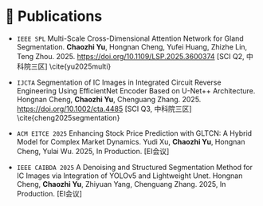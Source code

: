 # 📝 Publications 

<!-- My full paper list is shown at [my personal homepage](https://yuchaozhi.github.io). -->

<!-- #### 🌍Spatiotemporal Data Mining -->

- ``IEEE SPL`` Multi-Scale Cross-Dimensional Attention Network for Gland Segmentation. **Chaozhi Yu**, Hongnan Cheng, Yufei Huang, Zhizhe Lin, Teng Zhou. 2025. https://doi.org/10.1109/LSP.2025.3600374 [SCI Q2, 中科院三区] \cite{yu2025multi}

- ``IJCTA`` Segmentation of IC Images in Integrated Circuit Reverse Engineering Using EfficientNet Encoder Based on U-Net++ Architecture. Hongnan Cheng, **Chaozhi Yu**, Chenguang Zhang. 2025. https://doi.org/10.1002/cta.4485 [SCI Q3, 中科院三区] \cite{cheng2025segmentation}

- ``ACM EITCE 2025`` Enhancing Stock Price Prediction with GLTCN: A Hybrid Model for Complex Market Dynamics. Yudi Xu, **Chaozhi Yu**, Hongnan Cheng, Yulai Wu. 2025, In Production. [EI会议]

- ``IEEE CAIBDA 2025`` A Denoising and Structured Segmentation Method for IC Images via Integration of YOLOv5 and Lightweight Unet. Hongnan Cheng, **Chaozhi Yu**, Zhiyuan Yang, Chenguang Zhang. 2025, In Production. [EI会议]

<!-- #### 📚Image Processing -->


